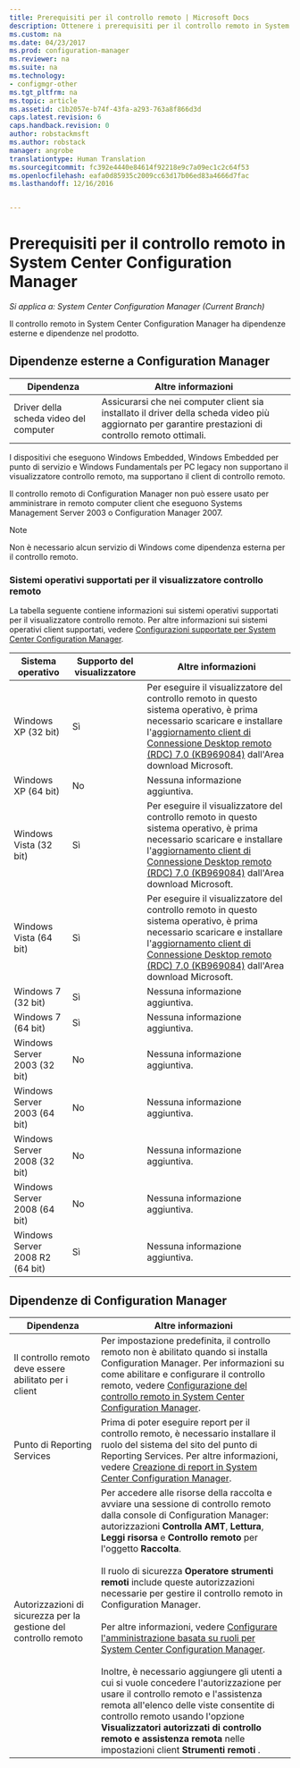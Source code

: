 ```yaml
---
title: Prerequisiti per il controllo remoto | Microsoft Docs
description: Ottenere i prerequisiti per il controllo remoto in System Center Configuration Manager.
ms.custom: na
ms.date: 04/23/2017
ms.prod: configuration-manager
ms.reviewer: na
ms.suite: na
ms.technology:
- configmgr-other
ms.tgt_pltfrm: na
ms.topic: article
ms.assetid: c1b2057e-b74f-43fa-a293-763a8f866d3d
caps.latest.revision: 6
caps.handback.revision: 0
author: robstackmsft
ms.author: robstack
manager: angrobe
translationtype: Human Translation
ms.sourcegitcommit: fc392e4440e84614f92218e9c7a09ec1c2c64f53
ms.openlocfilehash: eafa0d85935c2009cc63d17b06ed83a4666d7fac
ms.lasthandoff: 12/16/2016


---
```

# <a name="prerequisites-for-remote-control-in-system-center-configuration-manager"></a>Prerequisiti per il controllo remoto in System Center Configuration Manager

*Si applica a: System Center Configuration Manager (Current Branch)*

Il controllo remoto in System Center Configuration Manager ha dipendenze esterne e dipendenze nel prodotto.  

## <a name="dependencies-external-to-configuration-manager"></a>Dipendenze esterne a Configuration Manager  

|Dipendenza|Altre informazioni|  
|----------------|----------------------|  
|Driver della scheda video del computer|Assicurarsi che nei computer client sia installato il driver della scheda video più aggiornato per garantire prestazioni di controllo remoto ottimali.|  

 I dispositivi che eseguono Windows Embedded, Windows Embedded per punto di servizio e Windows Fundamentals per PC legacy non supportano il visualizzatore controllo remoto, ma supportano il client di controllo remoto.  

 Il controllo remoto di Configuration Manager non può essere usato per amministrare in remoto computer client che eseguono Systems Management Server 2003 o Configuration Manager 2007.  

> [!NOTE]  
>  Non è necessario alcun servizio di Windows come dipendenza esterna per il controllo remoto.  

### <a name="supported-operating-systems-for-the-remote-control-viewer"></a>Sistemi operativi supportati per il visualizzatore controllo remoto  
 La tabella seguente contiene informazioni sui sistemi operativi supportati per il visualizzatore controllo remoto. Per altre informazioni sui sistemi operativi client supportati, vedere [Configurazioni supportate per System Center Configuration Manager](../../../../core/plan-design/configs/supported-configurations.md).  

|Sistema operativo|Supporto del visualizzatore|Altre informazioni|  
|----------------------|--------------------|----------------------|  
|Windows XP (32 bit)|Sì|Per eseguire il visualizzatore del controllo remoto in questo sistema operativo, è prima necessario scaricare e installare l'[aggiornamento client di Connessione Desktop remoto (RDC) 7.0 (KB969084)](https://www.microsoft.com/en-us/download/details.aspx?id=12767) dall'Area download Microsoft.|  
|Windows XP (64 bit)|No|Nessuna informazione aggiuntiva.|  
|Windows Vista (32 bit)|Sì|Per eseguire il visualizzatore del controllo remoto in questo sistema operativo, è prima necessario scaricare e installare l'[aggiornamento client di Connessione Desktop remoto (RDC) 7.0 (KB969084)](https://www.microsoft.com/en-us/download/details.aspx?id=12767) dall'Area download Microsoft.|  
|Windows Vista (64 bit)|Sì|Per eseguire il visualizzatore del controllo remoto in questo sistema operativo, è prima necessario scaricare e installare l'[aggiornamento client di Connessione Desktop remoto (RDC) 7.0 (KB969084)](https://www.microsoft.com/en-us/download/details.aspx?id=12767) dall'Area download Microsoft.|  
|Windows 7 (32 bit)|Sì|Nessuna informazione aggiuntiva.|  
|Windows 7 (64 bit)|Sì|Nessuna informazione aggiuntiva.|  
|Windows Server 2003 (32 bit)|No|Nessuna informazione aggiuntiva.|  
|Windows Server 2003 (64 bit)|No|Nessuna informazione aggiuntiva.|  
|Windows Server 2008 (32 bit)|No|Nessuna informazione aggiuntiva.|  
|Windows Server 2008 (64 bit)|No|Nessuna informazione aggiuntiva.|  
|Windows Server 2008 R2 (64 bit)|Sì|Nessuna informazione aggiuntiva.|  

## <a name="configuration-manager-dependencies"></a>Dipendenze di Configuration Manager  

|Dipendenza|Altre informazioni|  
|----------------|----------------------|  
|Il controllo remoto deve essere abilitato per i client|Per impostazione predefinita, il controllo remoto non è abilitato quando si installa Configuration Manager. Per informazioni su come abilitare e configurare il controllo remoto, vedere [Configurazione del controllo remoto in System Center Configuration Manager](../../../../core/clients/manage/remote-control/configuring-remote-control.md).|  
|Punto di Reporting Services|Prima di poter eseguire report per il controllo remoto, è necessario installare il ruolo del sistema del sito del punto di Reporting Services. Per altre informazioni, vedere [Creazione di report in System Center Configuration Manager](../../../../core/servers/manage/reporting.md).|  
|Autorizzazioni di sicurezza per la gestione del controllo remoto|Per accedere alle risorse della raccolta e avviare una sessione di controllo remoto dalla console di Configuration Manager: autorizzazioni **Controlla AMT**, **Lettura**, **Leggi risorsa** e **Controllo remoto** per l'oggetto **Raccolta**.<br /><br /> Il ruolo di sicurezza **Operatore strumenti remoti** include queste autorizzazioni necessarie per gestire il controllo remoto in Configuration Manager.<br /><br /> Per altre informazioni, vedere [Configurare l'amministrazione basata su ruoli per System Center Configuration Manager](../../../../core/servers/deploy/configure/configure-role-based-administration.md).<br /><br /> Inoltre, è necessario aggiungere gli utenti a cui si vuole concedere l'autorizzazione per usare il controllo remoto e l'assistenza remota all'elenco delle viste consentite di controllo remoto usando l'opzione **Visualizzatori autorizzati di controllo remoto e assistenza remota** nelle impostazioni client **Strumenti remoti** .|  

